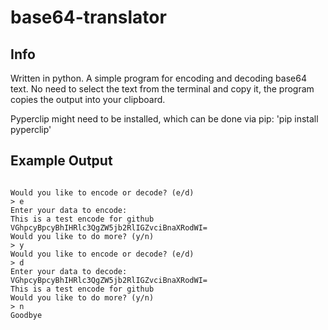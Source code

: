 # base64-translator

## Info

Written in python.
A simple program for encoding and decoding base64 text.
No need to select the text from the terminal and copy it, the program copies the output into your clipboard.

Pyperclip might need to be installed, which can be done via pip: 'pip install pyperclip'

## Example Output
```

Would you like to encode or decode? (e/d)
> e
Enter your data to encode:
This is a test encode for github
VGhpcyBpcyBhIHRlc3QgZW5jb2RlIGZvciBnaXRodWI=
Would you like to do more? (y/n)
> y
Would you like to encode or decode? (e/d)
> d
Enter your data to decode:
VGhpcyBpcyBhIHRlc3QgZW5jb2RlIGZvciBnaXRodWI=
This is a test encode for github
Would you like to do more? (y/n)
> n
Goodbye
```
